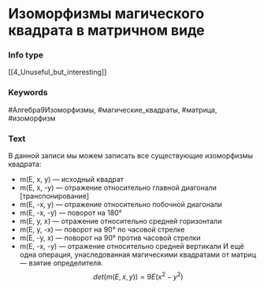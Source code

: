 # Изоморфизмы магического квадрата в матричном виде
### Info type
[[4_Unuseful_but_interesting]]
### Keywords
#Алгебра9Изоморфизмы, #магические_квадраты, #матрица, #изоморфизм
### Text
В данной записи мы можем записать все существующие изоморфизмы квадрата:
*   m(E, x, y) — исходный квадрат
*   m(E, x, -y) — отражение относительно главной диагонали [транспонирование]
*   m(E, -x, y) — отражение относительно побочной диагонали
*   m(E, -x, -y) — поворот на 180°
*   m(E, y, x) — отражение относительно средней горизонтали
*   m(E, y, -x) — поворот на 90° по часовой стрелке
*   m(E, -y, x) — поворот на 90° против часовой стрелки
*   m(E, -x, -y) — отражение относительно средней вертикали
И ещё одна операция, унаследованная магическими квадратами от матриц — взятие определителя.
$$det(m(E, x, y)) = 9E(x^2 - y^2)$$